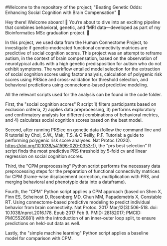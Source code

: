 #Welcome to the repository of the project; "Beating Genetic Odds: Enhancing Social Cognition with Brain Compensation" 👋

Hey there! Welcome aboard! 🎉 You’re about to dive into an exciting pipeline that combines behavioral, genetic, and fMRI data—developed as part of my Bioinformatics MSc graduation project. 🚀

In this project, we used data from the Human Connectome Project, to investigate if genetic-moderated functional connectivity matrices are predictive of social cognition scores. This project was an attempt to reframe autism, in the context of brain compensation, based on the observation of neurotypical adults with a high genetic predisposition for autism who do not exhibit symptoms. The workflow entailed model selection for the extraction of social cognition scores using factor analysis, calculation of polygenic risk scores using PRSice and cross-validation for threshold selection, and behavioral predictions using connectome-based predictive modeling.

All the relevant scripts used for the analysis can be found in the code folder. 

First, the "social cognition scores" R script 1) filters participants based on exclusion criteria, 2) applies data preprocessing, 3) performs exploratory and confirmatory analysis for different combinations of behavioral metrics, and 4) calculates social cognition scores based on the best model.

Second, after running PRSice on genetic data (follow the command line and R tutorial by Choi, S.W., Mak, T.S. & O’Reilly, P.F. Tutorial: a guide to performing polygenic risk score analyses. Nat Protoc (2020). https://doi.org/10.1038/s41596-020-0353-1), the "prs best selection" R script finds the most predictive PRS threshold by 5-fold cv and linear regression on social cognition scores.

Third, the "CPM preprocessing" Python script performs the necessary data preprocessing steps for the preparation of functional connectivity matrices for CPM (frame-wise displacement correction, multiplication with PRS, and merging behavioral and phenotypic data into a dataframe). 

Fourth, the "CPM" Python script applies a CPM approach (based on Shen X, Finn ES, Scheinost D, Rosenberg MD, Chun MM, Papademetris X, Constable RT. Using connectome-based predictive modeling to predict individual behavior from brain connectivity. Nat Protoc. 2017 Mar;12(3):506-518. doi: 10.1038/nprot.2016.178. Epub 2017 Feb 9. PMID: 28182017; PMCID: PMC5526681) with the introduction of an inner-outer loop split, to ensure predictions on held-out data as well. 

Lastly, the "simple machine learning" Python script applies a baseline model for comparison with CPM.
